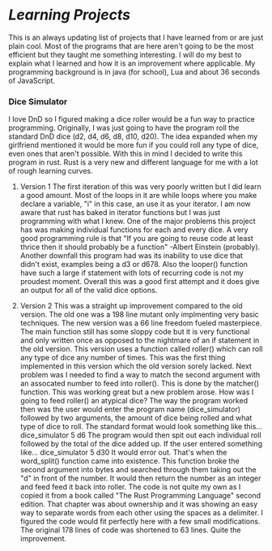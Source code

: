 # ***Learning Projects***

This is an always updating list of projects that I have learned from or are just plain cool. Most of the programs that are here aren't going to be the most efficient but they taught me something interesting. I will do my best to explain what I learned and how it is an improvement where applicable. My programming background is in java (for school), Lua and about 36 seconds of JavaScript.

### **Dice Simulator**
I love DnD so I figured making a dice roller would be a fun way to practice programming. Originally, I was just going to have the program roll the standard DnD dice (d2, d4, d6, d8, d10, d20). The idea expanded when my girlfriend mentioned it would be more fun if you could roll any type of dice, even ones that aren't possible. With this in mind I decided to write this program in rust. Rust is a very new and different language for me with a lot of rough learning curves.

1) Version 1
The first iteration of this was very poorly written but I did learn a good amount. Most of the loops in it are while loops where you make declare a variable, "i" in this case, an use it as your iterator. I am now aware that rust has baked in iterator functions but I was just programming with what I knew. One of the major problems this project has was making individual functions for each and every dice. A very good programming rule is that "If you are going to reuse code at least thrice then it should probably be a function" -Albert Einstein (probably). Another downfall this program had was its inability to use dice that didn't exist, examples being a d3 or d678. Also the looper() function have such a large if statement with lots of recurring code is not my proudest moment. Overall this was a good first attempt and it does give an output for all of the valid dice options.

2) Version 2
This was a straight up improvement compared to the old version. The old one was a 198 line mutant only implmenting very basic techniques. The new version was a 66 line freedom fueled masterpiece. The main function still has some sloppy code but it is very functional and only written once as opposed to the nightmare of an if statement in the old version. This version uses a function called roller() which can roll any type of dice any number of times. This was the first thing implemented in this version which the old version sorely lacked. Next problem was I needed to find a way to match the second argument with an assocated number to feed into roller(). This is done by the matcher() function. This was working great but a new problem arose. How was I going to feed roller() an atypical dice? The way the program worked then was the user would enter the program name (dice_simulator) followed by two arguments, the amount of dice being rolled and what type of dice to roll. The standard format would look something like this...
dice_simulator 5 d6
The program would then spit out each individual roll followed by the total of the dice added up. If the user entered something like...
dice_simulator 5 d30
It would error out.
That's when the word_split() function came into existence.
This function broke the second argument into bytes and searched through them taking out the "d" in front of the number. It would then return the number as an integer and feed feed it back into roller. The code is not quite my own as I copied it from a book called "The Rust Programming Language" second edition. That chapter was about ownership and it was showing an easy way to separate words from each other using the spaces as a delimiter. I figured the code would fit perfectly here with a few small modifications. The original 178 lines of code was shortened to 63 lines. Quite the improvement.   
